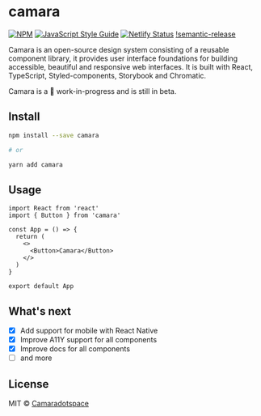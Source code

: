 # camara

[![NPM](https://img.shields.io/npm/v/camara.svg)](https://www.npmjs.com/package/camara) [![JavaScript Style Guide](https://img.shields.io/badge/code_style-standard-brightgreen.svg)](https://standardjs.com) [![Netlify Status](https://api.netlify.com/api/v1/badges/6419e49e-e3d9-40fd-ba00-032ab4d09e80/deploy-status)](https://app.netlify.com/sites/camaradotspace/deploys)
[!semantic-release](https://img.shields.io/badge/%20%20%F0%9F%93%A6%F0%9F%9A%80-semantic--release-e10079.svg)

Camara is an open-source design system consisting of a reusable component library, it provides user interface foundations for building accessible, beautiful and responsive web interfaces. It is built with React, TypeScript, Styled-components, Storybook and Chromatic.

Camara is a 🚧 work-in-progress and is still in beta.

## Install

```bash
npm install --save camara

# or

yarn add camara
```

## Usage

```tsx
import React from 'react'
import { Button } from 'camara'

const App = () => {
  return (
    <>
      <Button>Camara</Button>
    </>
  )
}

export default App
```

## What's next

- [x] Add support for mobile with React Native
- [x] Improve A11Y support for all components
- [x] Improve docs for all components
- [ ] and more

## License

MIT © [Camaradotspace](https://github.com/Camaradotspace)
